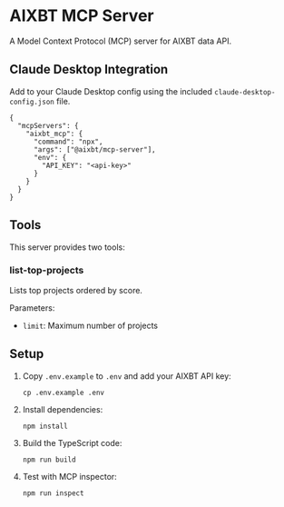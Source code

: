 # AIXBT MCP Server

A Model Context Protocol (MCP) server for AIXBT data API.

## Claude Desktop Integration

Add to your Claude Desktop config using the included `claude-desktop-config.json` file.
```
{
  "mcpServers": {
    "aixbt_mcp": {
      "command": "npx",
      "args": ["@aixbt/mcp-server"],
      "env": {
        "API_KEY": "<api-key>"
      }
    }
  }
}

```

## Tools

This server provides two tools:

### list-top-projects

Lists top projects ordered by score.

Parameters:
- `limit`: Maximum number of projects

## Setup

1. Copy `.env.example` to `.env` and add your AIXBT API key:
   ```
   cp .env.example .env
   ```

2. Install dependencies:
   ```
   npm install
   ```

3. Build the TypeScript code:
   ```
   npm run build
   ```

4. Test with MCP inspector:
   ```
   npm run inspect
   ```
